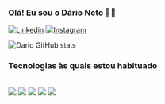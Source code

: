 
### Olá! Eu sou o Dário Neto 👋✨

[![Linkedin](https://img.shields.io/badge/LinkedIn-0077B5?style=for-the-badge&logo=linkedin&logoColor=white)](https://www.linkedin.com/in/d%C3%A1rio-neto-82b62b253/)
[![Instagram](https://img.shields.io/badge/Instagram-E4405F?style=for-the-badge&logo=instagram&logoColor=white)](https://www.instagram.com/dario_uneto/)

![Dario GitHub stats](https://github-readme-stats.vercel.app/api?username=DarioNet0&show_icons=true&theme=dark)

### Tecnologias às quais estou habituado
<div style="display: inline_block"><br>
    <img src="https://img.shields.io/badge/HTML5-E34F26?style=for-the-badge&logo=html5&logoColor=white">
    <img src="https://img.shields.io/badge/CSS3-1572B6?style=for-the-badge&logo=css3&logoColor=white">
    <img src="https://img.shields.io/badge/JavaScript-F7DF1E?style=for-the-badge&logo=javascript&logoColor=black">
    <img src="https://img.shields.io/badge/C%23-239120?style=for-the-badge&logo=c-sharp&logoColor=white">
    <img src="https://img.shields.io/badge/Microsoft_SQL_Server-CC2927?style=for-the-badge&logo=microsoft-sql-server&logoColor=white">
</div><br>


